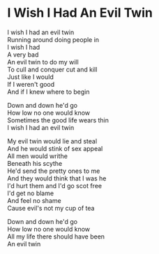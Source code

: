 # I Wish I Had An Evil Twin  

I wish I had an evil twin  
Running around doing people in  
I wish I had  
A very bad  
An evil twin to do my will  
To cull and conquer cut and kill  
Just like I would  
If I weren't good  
And if I knew where to begin  

Down and down he'd go  
How low no one would know  
Sometimes the good life wears thin  
I wish I had an evil twin  

My evil twin would lie and steal  
And he would stink of sex appeal  
All men would writhe  
Beneath his scythe  
He'd send the pretty ones to me  
And they would think that I was he  
I'd hurt them and I'd go scot free  
I'd get no blame  
And feel no shame  
Cause evil's not my cup of tea  

Down and down he'd go  
How low no one would know  
All my life there should have been  
An evil twin  
